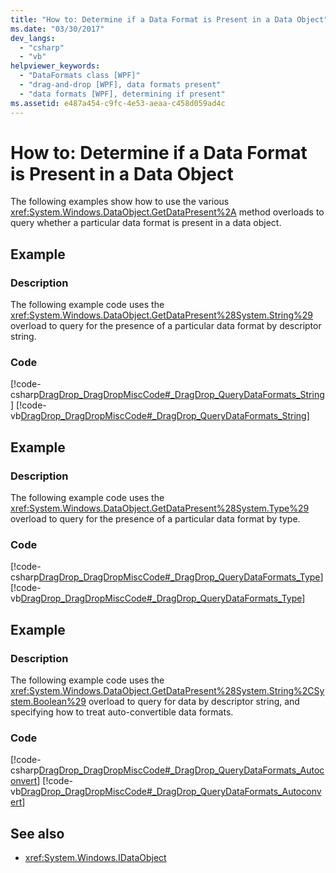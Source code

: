 ```yaml
---
title: "How to: Determine if a Data Format is Present in a Data Object"
ms.date: "03/30/2017"
dev_langs: 
  - "csharp"
  - "vb"
helpviewer_keywords: 
  - "DataFormats class [WPF]"
  - "drag-and-drop [WPF], data formats present"
  - "data formats [WPF], determining if present"
ms.assetid: e487a454-c9fc-4e53-aeaa-c458d059ad4c
---
```

# How to: Determine if a Data Format is Present in a Data Object
The following examples show how to use the various <xref:System.Windows.DataObject.GetDataPresent%2A> method overloads to query whether a particular data format is present in a data object.  
  
## Example  
  
### Description  
 The following example code uses the <xref:System.Windows.DataObject.GetDataPresent%28System.String%29> overload to query for the presence of a particular data format by descriptor string.  
  
### Code  
 [!code-csharp[DragDrop_DragDropMiscCode#_DragDrop_QueryDataFormats_String](~/samples/snippets/csharp/VS_Snippets_Wpf/DragDrop_DragDropMiscCode/CSharp/Window1.xaml.cs#_dragdrop_querydataformats_string)]
 [!code-vb[DragDrop_DragDropMiscCode#_DragDrop_QueryDataFormats_String](~/samples/snippets/visualbasic/VS_Snippets_Wpf/DragDrop_DragDropMiscCode/visualbasic/window1.xaml.vb#_dragdrop_querydataformats_string)]  
  
## Example  
  
### Description  
 The following example code uses the <xref:System.Windows.DataObject.GetDataPresent%28System.Type%29> overload to query for the presence of a particular data format by type.  
  
### Code  
 [!code-csharp[DragDrop_DragDropMiscCode#_DragDrop_QueryDataFormats_Type](~/samples/snippets/csharp/VS_Snippets_Wpf/DragDrop_DragDropMiscCode/CSharp/Window1.xaml.cs#_dragdrop_querydataformats_type)]
 [!code-vb[DragDrop_DragDropMiscCode#_DragDrop_QueryDataFormats_Type](~/samples/snippets/visualbasic/VS_Snippets_Wpf/DragDrop_DragDropMiscCode/visualbasic/window1.xaml.vb#_dragdrop_querydataformats_type)]  
  
## Example  
  
### Description  
 The following example code uses the <xref:System.Windows.DataObject.GetDataPresent%28System.String%2CSystem.Boolean%29> overload to query for data by descriptor string, and specifying how to treat auto-convertible data formats.  
  
### Code  
 [!code-csharp[DragDrop_DragDropMiscCode#_DragDrop_QueryDataFormats_Autoconvert](~/samples/snippets/csharp/VS_Snippets_Wpf/DragDrop_DragDropMiscCode/CSharp/Window1.xaml.cs#_dragdrop_querydataformats_autoconvert)]
 [!code-vb[DragDrop_DragDropMiscCode#_DragDrop_QueryDataFormats_Autoconvert](~/samples/snippets/visualbasic/VS_Snippets_Wpf/DragDrop_DragDropMiscCode/visualbasic/window1.xaml.vb#_dragdrop_querydataformats_autoconvert)]  
  
## See also

- <xref:System.Windows.IDataObject>
